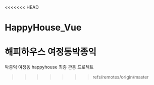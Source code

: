 <<<<<<< HEAD
# HappyHouse_Vue

해피하우스 여정동박종익
=======
박종익 여정동 happyhouse 최종 관통 프로젝트
>>>>>>> refs/remotes/origin/master
